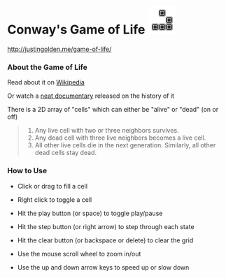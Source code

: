 # Conway's Game of Life <img src="img/icon.svg" width="64px">

http://justingolden.me/game-of-life/

### About the Game of Life

Read about it on [Wikipedia](https://en.wikipedia.org/wiki/Conway%27s_Game_of_Life)

Or watch a [neat documentary](https://youtu.be/Kk2MH9O4pXY) released on the history of it

There is a 2D array of "cells" which can either be "alive" or "dead" (on or off)

> 1. Any live cell with two or three neighbors survives.
> 2. Any dead cell with three live neighbors becomes a live cell.
> 3. All other live cells die in the next generation. Similarly, all other dead cells stay dead.

### How to Use

- Click or drag to fill a cell

- Right click to toggle a cell

- Hit the play button (or space) to toggle play/pause

- Hit the step button (or right arrow) to step through each state

- Hit the clear button (or backspace or delete) to clear the grid

- Use the mouse scroll wheel to zoom in/out

- Use the up and down arrow keys to speed up or slow down
